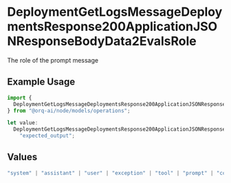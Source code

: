 # DeploymentGetLogsMessageDeploymentsResponse200ApplicationJSONResponseBodyData2EvalsRole

The role of the prompt message

## Example Usage

```typescript
import {
  DeploymentGetLogsMessageDeploymentsResponse200ApplicationJSONResponseBodyData2EvalsRole,
} from "@orq-ai/node/models/operations";

let value:
  DeploymentGetLogsMessageDeploymentsResponse200ApplicationJSONResponseBodyData2EvalsRole =
    "expected_output";
```

## Values

```typescript
"system" | "assistant" | "user" | "exception" | "tool" | "prompt" | "correction" | "expected_output"
```